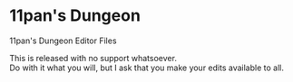 # 11pan's Dungeon
11pan's Dungeon Editor Files

This is released with no support whatsoever.   
Do with it what you will, but I ask that you make your edits available to all.
